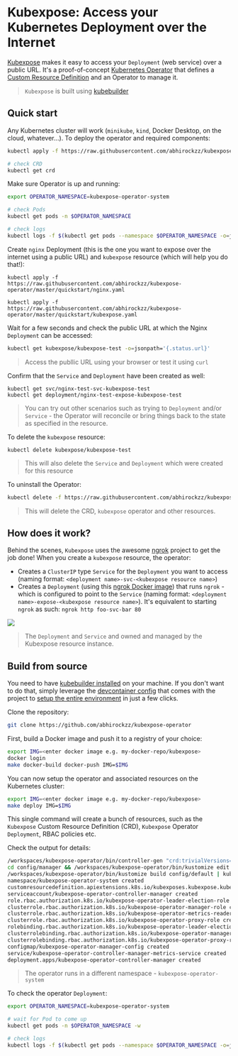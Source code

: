 # Kubexpose: Access your Kubernetes Deployment over the Internet

[Kubexpose](https://github.com/abhirockzz/kubexpose-operator) makes it easy to access your `Deployment` (web service) over a public URL. It's a proof-of-concept [Kubernetes Operator](https://kubernetes.io/docs/concepts/extend-kubernetes/operator/) that defines a [Custom Resource Definition](https://kubernetes.io/docs/concepts/extend-kubernetes/api-extension/custom-resources/) and an Operator to manage it.

> `Kubexpose` is built using [kubebuilder](kubebuilder.io)

## Quick start

Any Kubernetes cluster will work (`minikube`, `kind`, Docker Desktop, on the cloud, whatever...). 
To deploy the operator and required components:

```bash
kubectl apply -f https://raw.githubusercontent.com/abhirockzz/kubexpose-operator/master/kubexpose-all-in-one.yaml

# check CRD
kubectl get crd
```

Make sure Operator is up and running:

```bash
export OPERATOR_NAMESPACE=kubexpose-operator-system

# check Pods
kubectl get pods -n $OPERATOR_NAMESPACE

# check logs
kubectl logs -f $(kubectl get pods --namespace $OPERATOR_NAMESPACE -o=jsonpath='{.items[0].metadata.name}') -c manager -n $OPERATOR_NAMESPACE
```

Create `nginx` Deployment (this is the one you want to expose over the internet using a public URL) and `kubexpose` resource (which will help you do that!):

```
kubectl apply -f https://raw.githubusercontent.com/abhirockzz/kubexpose-operator/master/quickstart/nginx.yaml

kubectl apply -f https://raw.githubusercontent.com/abhirockzz/kubexpose-operator/master/quickstart/kubexpose.yaml
```

Wait for a few seconds and check the public URL at which the Nginx `Deployment` can be accessed:

```bash
kubectl get kubexpose/kubexpose-test -o=jsonpath='{.status.url}'
```

> Access the publlic URL using your browser or test it using `curl`

Confirm that the `Service` and `Deployment` have been created as well:

```
kubectl get svc/nginx-test-svc-kubexpose-test
kubectl get deployment/nginx-test-expose-kubexpose-test
```

> You can try out other scenarios such as trying to `Deployment` and/or `Service` - the Operator will reconcile or bring things back to the state as specified in the resource.

To delete the `kubexpose` resource:

```
kubectl delete kubexpose/kubexpose-test
```

> This will also delete the `Service` and `Deployment` which were created for this resource

To uninstall the Operator:

```bash
kubectl delete -f https://raw.githubusercontent.com/abhirockzz/kubexpose-operator/master/kubexpose-all-in-one.yaml
```

> This will delete the CRD, `kubexpose` operator and other resources.

## How does it work?

Behind the scenes, `Kubexpose` uses the awesome [ngrok](https://ngrok.com/) project to get the job done!
When you create a `kubexpose` resource, the operator:

- Creates a `ClusterIP` type `Service` for the `Deployment` you want to access (naming format: `<deployment name>-svc-<kubexpose resource name>`)
- Creates a `Deployment` (using this [ngrok Docker image](https://hub.docker.com/r/wernight/ngrok/)) that runs `ngrok` - which is configured to point to the `Service` (naming format: `<deployment name>-expose-<kubexpose resource name>`). It's equivalent to starting `ngrok` as such: `ngrok http foo-svc-bar 80`

![](https://miro.medium.com/max/1400/1*j2nb3_3HfuBz2QovyO9lmA.jpeg)

> The `Deployment` and `Service` and owned and managed by the Kubexpose resource instance.

## Build from source

You need to have [kubebuilder installed](https://book.kubebuilder.io/quick-start.html#installation) on your machine. If you don't want to do that, simply leverage the [devcontainer config](.devcontainer) that comes with the project to [setup the entire environment](https://code.visualstudio.com/docs/remote/containers#_quick-start-open-an-existing-folder-in-a-container) in just a few clicks.


Clone the repository:

```bash
git clone https://github.com/abhirockzz/kubexpose-operator
```

First, build a Docker image and push it to a registry of your choice:

```bash
export IMG=<enter docker image e.g. my-docker-repo/kubexpose>
docker login
make docker-build docker-push IMG=$IMG
```

You can now setup the operator and associated resources on the Kubernetes cluster:

```bash
export IMG=<enter docker image e.g. my-docker-repo/kubexpose>
make deploy IMG=$IMG
```

This single command will create a bunch of resources, such as the `Kubexpose` Custom Resource Definition (CRD), `Kubexpose` Operator `Deployment`, RBAC policies etc. 

Check the output for details:

```bash
/workspaces/kubexpose-operator/bin/controller-gen "crd:trivialVersions=true,preserveUnknownFields=false" rbac:roleName=manager-role webhook paths="./..." output:crd:artifacts:config=config/crd/bases
cd config/manager && /workspaces/kubexpose-operator/bin/kustomize edit set image controller=abhirockzz/kubexpose
/workspaces/kubexpose-operator/bin/kustomize build config/default | kubectl apply -f -
namespace/kubexpose-operator-system created
customresourcedefinition.apiextensions.k8s.io/kubexposes.kubexpose.kubexpose.io created
serviceaccount/kubexpose-operator-controller-manager created
role.rbac.authorization.k8s.io/kubexpose-operator-leader-election-role created
clusterrole.rbac.authorization.k8s.io/kubexpose-operator-manager-role created
clusterrole.rbac.authorization.k8s.io/kubexpose-operator-metrics-reader created
clusterrole.rbac.authorization.k8s.io/kubexpose-operator-proxy-role created
rolebinding.rbac.authorization.k8s.io/kubexpose-operator-leader-election-rolebinding created
clusterrolebinding.rbac.authorization.k8s.io/kubexpose-operator-manager-rolebinding created
clusterrolebinding.rbac.authorization.k8s.io/kubexpose-operator-proxy-rolebinding created
configmap/kubexpose-operator-manager-config created
service/kubexpose-operator-controller-manager-metrics-service created
deployment.apps/kubexpose-operator-controller-manager created
```

> The operator runs in a different namespace - `kubexpose-operator-system`

To check the operator `Deployment`:

```bash
export OPERATOR_NAMESPACE=kubexpose-operator-system

# wait for Pod to come up
kubectl get pods -n $OPERATOR_NAMESPACE -w

# check logs
kubectl logs -f $(kubectl get pods --namespace $OPERATOR_NAMESPACE -o=jsonpath='{.items[0].metadata.name}') -c manager -n $OPERATOR_NAMESPACE
```